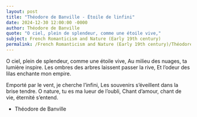 ```yaml
---
layout: post
title: "Théodore de Banville - Étoile de linfini"
date: 2024-12-30 12:00:00 -0000
author: Théodore de Banville
quote: "O ciel, plein de splendeur, comme une étoile vive,"
subject: French Romanticism and Nature (Early 19th century)
permalink: /French Romanticism and Nature (Early 19th century)/Théodore de Banville/Théodore de Banville - Étoile de linfini
---
```


O ciel, plein de splendeur, comme une étoile vive,
Au milieu des nuages, ta lumière inspire.
Les ombres des arbres laissent passer la rive,
Et l’odeur des lilas enchante mon empire.
 
Emporté par le vent, je cherche l’infini,
Les souvenirs s’éveillent dans la brise tendre.
O nature, tu es ma lueur de l’oubli,
Chant d’amour, chant de vie, éternité s’entend.

- Théodore de Banville
